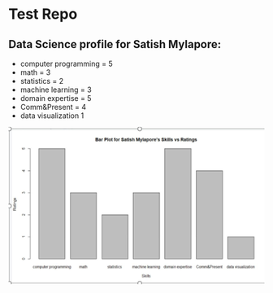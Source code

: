 # Test Repo
## Data Science profile for Satish Mylapore:

* computer programming = 5
* math = 3
* statistics = 2 
* machine learning = 3  
* domain expertise = 5
* Comm&Present = 4
* data visualization 1 

![Alt text](https://github.com/ms-satishbabu/SMUDataScience6306/blob/master/profile.JPG)
